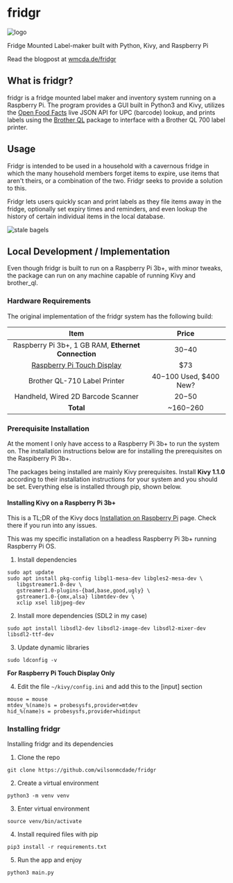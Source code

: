 # fridgr

![logo](https://user-images.githubusercontent.com/7411267/113955382-99e49280-97e9-11eb-87ff-f9ac326ab251.png)

Fridge Mounted Label-maker built with Python, Kivy, and Raspberry Pi

Read the blogpost at [wmcda.de/fridgr](https://www.wmcda.de/projects/fridgr)

## What is fridgr?

fridgr is a fridge mounted label maker and inventory system running on a Raspberry Pi. The program provides a GUI built in Python3 and Kivy, utilizes the [Open Food Facts](https://world.openfoodfacts.org/) live JSON API for UPC (barcode) lookup, and prints labels using the [Brother QL](https://github.com/pklaus/brother_ql) package to interface with a Brother QL 700 label printer.

## Usage

Fridgr is intended to be used in a household with a cavernous fridge in which the many household members forget items to expire, use items that aren't theirs, or a combination of the two. Fridgr seeks to provide a solution to this.  

Fridgr lets users quickly scan and print labels as they file items away in the fridge, optionally set expiry times and reminders, and even lookup the history of certain individual items in the local database.   

![stale bagels](https://user-images.githubusercontent.com/7411267/113955232-52f69d00-97e9-11eb-934e-c6929d11ee0c.png)

## Local Development / Implementation

Even though fridgr is built to run on a Raspberry Pi 3b+, with minor tweaks, the package can run on any machine capable of running Kivy and brother\_ql.

### Hardware Requirements

The original implementation of the fridgr system has the following build:

Item|Price
:---:|:---:
Raspberry Pi 3b+, 1 GB RAM, **Ethernet Connection**|$30-$40
[Raspberry Pi Touch Display](https://www.cytron.io/p-raspberry-pi-7-inch-touch-screen-display)|$73
Brother QL-710 Label Printer|$40-$100 Used, $400 New?
Handheld, Wired 2D Barcode Scanner|$20-$50
**Total**|~$160-$260

### Prerequisite Installation

At the moment I only have access to a Raspberry Pi 3b+ to run the system on. The installation instructions below are for installing the prerequisites on the Raspiberry Pi 3b+.

The packages being installed are mainly Kivy prerequisites. Install **Kivy 1.1.0** according to their installation instructions for your system and you should be set. Everything else is installed through pip, shown below.

#### Installing Kivy on a Raspberry Pi 3b+

This is a TL;DR of the Kivy docs [Installation on Raspberry Pi](https://kivy.org/doc/stable/installation/installation-rpi.html) page. Check there if you run into any issues.

This was my specific installation on a headless Raspberry Pi 3b+ running Raspberry Pi OS.

1.  Install dependencies
```
sudo apt update
sudo apt install pkg-config libgl1-mesa-dev libgles2-mesa-dev \
   libgstreamer1.0-dev \
   gstreamer1.0-plugins-{bad,base,good,ugly} \
   gstreamer1.0-{omx,alsa} libmtdev-dev \
   xclip xsel libjpeg-dev
```
2. Install more dependencies (SDL2 in my case)
```
sudo apt install libsdl2-dev libsdl2-image-dev libsdl2-mixer-dev libsdl2-ttf-dev
```
3. Update dynamic libraries
```
sudo ldconfig -v
```

**For Raspberry Pi Touch Display Only** 

4. Edit the file `~/kivy/config.ini` and add this to the [input] section 
```
mouse = mouse
mtdev_%(name)s = probesysfs,provider=mtdev
hid_%(name)s = probesysfs,provider=hidinput
```

### Installing fridgr 

Installing fridgr and its dependencies

1. Clone the repo
```
git clone https://github.com/wilsonmcdade/fridgr
```
2. Create a virtual environment
```
python3 -m venv venv
```
3. Enter virtual environment
```
source venv/bin/activate
```
4. Install required files with pip
```
pip3 install -r requirements.txt
```
5. Run the app and enjoy 
```
python3 main.py
```
